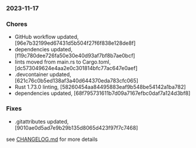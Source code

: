### 2023-11-17

### Chores
+ GitHub workflow updated, [96e7b32199ed67431d5b504f27f6f838e128de8f]
+ dependencies updated, [f19c780dee726fa50e30e40d93af7bf8b7ae0bcf]
+ lints moved from main.rs to Cargo.toml, [dc573049624e4aa2e0c301814bfc77ac647e0aef]
+ .devcontainer updated, [621c76c0b5ed138af3a40d644370eda783cfc065]
+ Rust 1.73.0 linting, [58260454aa84495883eaf9b548be54142a1ba782]
+ dependencies updated, [68f795731611b7d09a7167efbc0daf7a124d3bf8]

### Fixes
+ .gitattributes updated, [9010ae0d5ad7e9b29b135d8065d423f97f7c7468]


see <a href='https://github.com/mrjackwills/mealpedant_backup_pi/blob/main/CHANGELOG.md'>CHANGELOG.md</a> for more details
